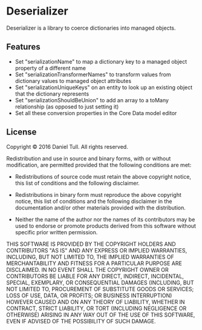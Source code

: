 # Deserializer

Deserializer is a library to coerce dictionaries into managed objects.

## Features

* Set "serializationName" to map a dictionary key to a managed object property of a different name
* Set "serializationTransformerNames" to transform values from dictionary values to managed object attributes
* Set "serializationUniqueKeys" on an entity to look up an existing object that the dictionary represents
* Set "serializationShouldBeUnion" to add an array to a toMany relationship (as opposed to just setting it)
* Set all these conversion properties in the Core Data model editor

## License

Copyright © 2016 Daniel Tull. All rights reserved.
 
Redistribution and use in source and binary forms, with or without modification, are permitted provided that the following conditions are met:
 
* Redistributions of source code must retain the above copyright notice, this list of conditions and the following disclaimer.
 
* Redistributions in binary form must reproduce the above copyright notice, this list of conditions and the following disclaimer in the documentation and/or other materials provided with the distribution.
 
* Neither the name of the author nor the names of its contributors may be used to endorse or promote products derived from this software without specific prior written permission.
 
THIS SOFTWARE IS PROVIDED BY THE COPYRIGHT HOLDERS AND CONTRIBUTORS "AS IS" AND ANY EXPRESS OR IMPLIED WARRANTIES, INCLUDING, BUT NOT LIMITED TO, THE IMPLIED WARRANTIES OF MERCHANTABILITY AND FITNESS FOR A PARTICULAR PURPOSE ARE DISCLAIMED. IN NO EVENT SHALL THE COPYRIGHT OWNER OR CONTRIBUTORS BE LIABLE FOR ANY DIRECT, INDIRECT, INCIDENTAL, SPECIAL, EXEMPLARY, OR CONSEQUENTIAL DAMAGES (INCLUDING, BUT NOT LIMITED TO, PROCUREMENT OF SUBSTITUTE GOODS OR SERVICES; LOSS OF USE, DATA, OR PROFITS; OR BUSINESS INTERRUPTION) HOWEVER CAUSED AND ON ANY THEORY OF LIABILITY, WHETHER IN CONTRACT, STRICT LIABILITY, OR TORT (INCLUDING NEGLIGENCE OR OTHERWISE) ARISING IN ANY WAY OUT OF THE USE OF THIS SOFTWARE, EVEN IF ADVISED OF THE POSSIBILITY OF SUCH DAMAGE.